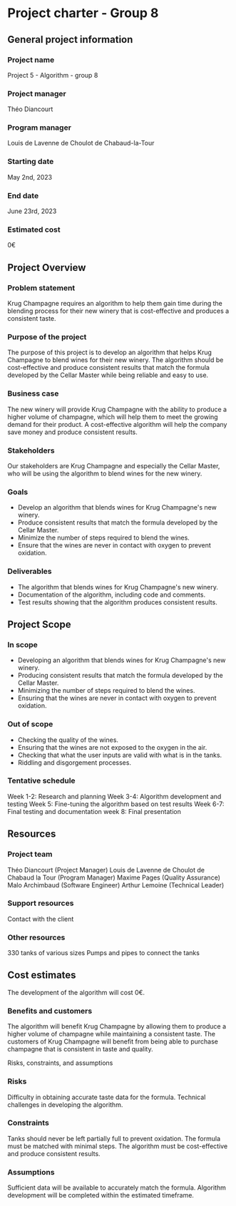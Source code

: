 # Project charter - Group 8

## General project information

### Project name

Project 5 - Algorithm - group 8

### Project manager

Théo Diancourt

### Program manager

Louis de Lavenne de Choulot de Chabaud-la-Tour

### Starting date

May 2nd, 2023

### End date

June 23rd, 2023

### Estimated cost

0€

## Project Overview

### Problem statement

Krug Champagne requires an algorithm to help them gain time during the blending process for their new winery that is cost-effective and produces a consistent taste.

### Purpose of the project

The purpose of this project is to develop an algorithm that helps Krug Champagne to blend wines for their new winery. The algorithm should be cost-effective and produce consistent results that match the formula developed by the Cellar Master while being reliable and easy to use.

### Business case

The new winery will provide Krug Champagne with the ability to produce a higher volume of champagne, which will help them to meet the growing demand for their product. A cost-effective algorithm will help the company save money and produce consistent results.

### Stakeholders 

Our stakeholders are Krug Champagne and especially the Cellar Master, who will be using the algorithm to blend wines for the new winery.

### Goals

- Develop an algorithm that blends wines for Krug Champagne's new winery.
- Produce consistent results that match the formula developed by the Cellar Master.
- Minimize the number of steps required to blend the wines.
- Ensure that the wines are never in contact with oxygen to prevent oxidation.

### Deliverables

- The algorithm that blends wines for Krug Champagne's new winery.
- Documentation of the algorithm, including code and comments.
- Test results showing that the algorithm produces consistent results.

## Project Scope

### In scope

- Developing an algorithm that blends wines for Krug Champagne's new winery.
- Producing consistent results that match the formula developed by the Cellar Master.
- Minimizing the number of steps required to blend the wines.
- Ensuring that the wines are never in contact with oxygen to prevent oxidation.

### Out of scope

- Checking the quality of the wines.
- Ensuring that the wines are not exposed to the oxygen in the air.
- Checking that what the user inputs are valid with what is in the tanks.
- Riddling and disgorgement processes.

### Tentative schedule

Week 1-2: Research and planning
Week 3-4: Algorithm development and testing
Week 5: Fine-tuning the algorithm based on test results
Week 6-7: Final testing and documentation
week 8: Final presentation

## Resources

### Project team

Théo Diancourt (Project Manager)
Louis de Lavenne de Choulot de Chabaud la Tour (Program Manager)
Maxime Pages (Quality Assurance)
Malo Archimbaud (Software Engineer)
Arthur Lemoine (Technical Leader)

### Support resources
Contact with the client

### Other resources
330 tanks of various sizes
Pumps and pipes to connect the tanks

## Cost estimates

The development of the algorithm will cost 0€.

### Benefits and customers

The algorithm will benefit Krug Champagne by allowing them to produce a higher volume of champagne while maintaining a consistent taste. The customers of Krug Champagne will benefit from being able to purchase champagne that is consistent in taste and quality.

Risks, constraints, and assumptions

### Risks

Difficulty in obtaining accurate taste data for the formula.
Technical challenges in developing the algorithm.

### Constraints

Tanks should never be left partially full to prevent oxidation.
The formula must be matched with minimal steps.
The algorithm must be cost-effective and produce consistent results.

### Assumptions

Sufficient data will be available to accurately match the formula.
Algorithm development will be completed within the estimated timeframe.
